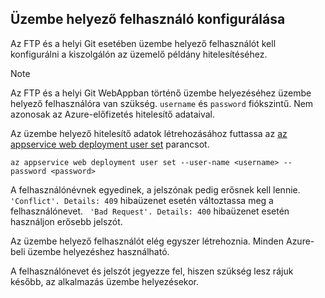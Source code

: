 ## <a name="configure-a-deployment-user"></a>Üzembe helyező felhasználó konfigurálása  

Az FTP és a helyi Git esetében üzembe helyező felhasználót kell konfigurálni a kiszolgálón az üzemelő példány hitelesítéséhez.

> [!NOTE]
> Az FTP és a helyi Git WebAppban történő üzembe helyezéséhez üzembe helyező felhasználóra van szükség.
> `username` és `password` fiókszintű. Nem azonosak az Azure-előfizetés hitelesítő adataival.
>

Az üzembe helyező hitelesítő adatok létrehozásához futtassa az [az appservice web deployment user set](/cli/azure/appservice/web/deployment/user#set) parancsot.

```azurecli
az appservice web deployment user set --user-name <username> --password <password>
```

A felhasználónévnek egyedinek, a jelszónak pedig erősnek kell lennie. ` 'Conflict'. Details: 409` hibaüzenet esetén változtassa meg a felhasználónevet. ` 'Bad Request'. Details: 400` hibaüzenet esetén használjon erősebb jelszót.

Az üzembe helyező felhasználót elég egyszer létrehoznia. Minden Azure-beli üzembe helyezéshez használható.

A felhasználónevet és jelszót jegyezze fel, hiszen szükség lesz rájuk később, az alkalmazás üzembe helyezésekor.